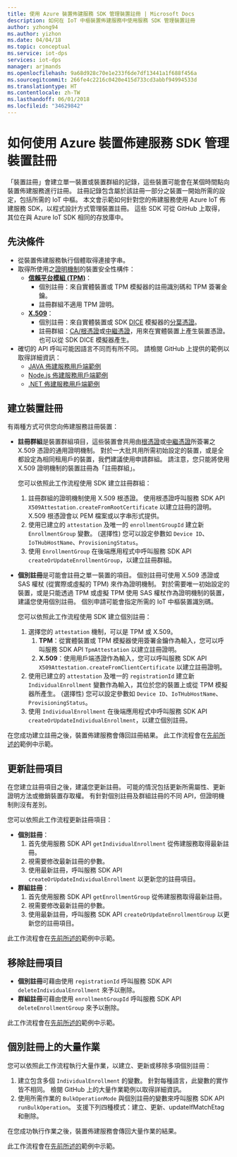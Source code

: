 ```yaml
---
title: 使用 Azure 裝置佈建服務 SDK 管理裝置註冊 | Microsoft Docs
description: 如何在 IoT 中樞裝置佈建服務中使用服務 SDK 管理裝置註冊
author: yzhong94
ms.author: yizhon
ms.date: 04/04/18
ms.topic: conceptual
ms.service: iot-dps
services: iot-dps
manager: arjmands
ms.openlocfilehash: 9a68d928c70e1e233f6de7df13441a1f688f456a
ms.sourcegitcommit: 266fe4c2216c0420e415d733cd3abbf94994533d
ms.translationtype: HT
ms.contentlocale: zh-TW
ms.lasthandoff: 06/01/2018
ms.locfileid: "34629842"
---
```

# <a name="how-to-manage-device-enrollments-with-azure-device-provisioning-service-sdks"></a>如何使用 Azure 裝置佈建服務 SDK 管理裝置註冊
「裝置註冊」會建立單一裝置或裝置群組的記錄，這些裝置可能會在某個時間點向裝置佈建服務進行註冊。 註冊記錄包含屬於該註冊一部分之裝置一開始所需的設定，包括所需的 IoT 中樞。 本文會示範如何針對您的佈建服務使用 Azure IoT 佈建服務 SDK，以程式設計方式管理裝置註冊。  這些 SDK 可從 GitHub 上取得，其位在與 Azure IoT SDK 相同的存放庫中。

## <a name="prerequisites"></a>先決條件
* 從裝置佈建服務執行個體取得連接字串。
* 取得所使用之[證明機制](concepts-security.md#attestation-mechanism)的裝置安全性構件：
    * [**信賴平台模組 (TPM)**](/azure/iot-dps/concepts-security#trusted-platform-module)：
        * 個別註冊：來自實體裝置或 TPM 模擬器的註冊識別碼和 TPM 簽署金鑰。
        * 註冊群組不適用 TPM 證明。
    * [**X.509**](/azure/iot-dps/concepts-security)：
        * 個別註冊：來自實體裝置或 SDK [DICE](https://azure.microsoft.com/blog/azure-iot-supports-new-security-hardware-to-strengthen-iot-security/) 模擬器的[分葉憑證](/azure/iot-dps/concepts-security#leaf-certificate)。
        * 註冊群組：[CA/根憑證](/azure/iot-dps/concepts-security#root-certificate)或[中繼憑證](/azure/iot-dps/concepts-security#intermediate-certificate)，用來在實體裝置上產生裝置憑證。  也可以從 SDK DICE 模擬器產生。
* 確切的 API 呼叫可能因語言不同而有所不同。 請檢閱 GitHub 上提供的範例以取得詳細資訊：
   * [JAVA 佈建服務用戶端範例](https://github.com/Azure/azure-iot-sdk-java/tree/master/provisioning/provisioning-samples)
   * [Node.js 佈建服務用戶端範例](https://github.com/Azure/azure-iot-sdk-node/tree/master/provisioning/service/samples)
   * [.NET 佈建服務用戶端範例](https://github.com/Azure/azure-iot-sdk-csharp/tree/master/provisioning/service/samples)

## <a name="create-a-device-enrollment"></a>建立裝置註冊
有兩種方式可供您向佈建服務註冊裝置：

* **註冊群組**是裝置群組項目，這些裝置會共用由[根憑證](https://docs.microsoft.com/azure/iot-dps/concepts-security#root-certificate)或[中繼憑證](https://docs.microsoft.com/azure/iot-dps/concepts-security#intermediate-certificate)所簽署之 X.509 憑證的通用證明機制。 對於一大批共用所需初始設定的裝置，或是全都設定為相同租用戶的裝置，我們建議使用申請群組。 請注意，您只能將使用 X.509 證明機制的裝置註冊為「註冊群組」。 

    您可以依照此工作流程使用 SDK 建立註冊群組：

    1. 註冊群組的證明機制使用 X.509 根憑證。  使用根憑證呼叫服務 SDK API ```X509Attestation.createFromRootCertificate``` 以建立註冊的證明。  X.509 根憑證會以 PEM 檔案或以字串形式提供。
    1. 使用已建立的 ```attestation``` 及唯一的 ```enrollmentGroupId``` 建立新 ```EnrollmentGroup``` 變數。  (選擇性) 您可以設定參數如 ```Device ID```、```IoTHubHostName```、```ProvisioningStatus```。
    2. 使用 ```EnrollmentGroup``` 在後端應用程式中呼叫服務 SDK API ```createOrUpdateEnrollmentGroup```，以建立註冊群組。

* **個別註冊**是可能會註冊之單一裝置的項目。 個別註冊可使用 X.509 憑證或 SAS 權杖 (從實際或虛擬的 TPM) 來作為證明機制。 對於需要唯一初始設定的裝置，或是只能透過 TPM 或虛擬 TPM 使用 SAS 權杖作為證明機制的裝置，建議您使用個別註冊。 個別申請可能會指定所需的 IoT 中樞裝置識別碼。

    您可以依照此工作流程使用 SDK 建立個別註冊：
    
    1. 選擇您的 ```attestation``` 機制，可以是 TPM 或 X.509。
        1. **TPM**：從實體裝置或 TPM 模擬器使用簽署金鑰作為輸入，您可以呼叫服務 SDK API ```TpmAttestation``` 以建立註冊證明。 
        2. **X.509**：使用用戶端憑證作為輸入，您可以呼叫服務 SDK API ```X509Attestation.createFromClientCertificate``` 以建立註冊證明。
    2. 使用已建立的 ```attestation``` 及唯一的 ```registrationId``` 建立新 ```IndividualEnrollment``` 變數作為輸入，其位於您的裝置上或從 TPM 模擬器所產生。  (選擇性) 您可以設定參數如 ```Device ID```、```IoTHubHostName```、```ProvisioningStatus```。
    3. 使用 ```IndividualEnrollment``` 在後端應用程式中呼叫服務 SDK API ```createOrUpdateIndividualEnrollment```，以建立個別註冊。

在您成功建立註冊之後，裝置佈建服務會傳回註冊結果。 此工作流程會在[先前所述的](#prerequisites)範例中示範。

## <a name="update-an-enrollment-entry"></a>更新註冊項目

在您建立註冊項目之後，建議您更新註冊。  可能的情況包括更新所需屬性、更新證明方法或撤銷裝置存取權。  有針對個別註冊及群組註冊的不同 API，但證明機制則沒有差別。

您可以依照此工作流程更新註冊項目：
* **個別註冊**：
    1. 首先使用服務 SDK API ```getIndividualEnrollment``` 從佈建服務取得最新註冊。
    2. 視需要修改最新註冊的參數。 
    3. 使用最新註冊，呼叫服務 SDK API ```createOrUpdateIndividualEnrollment``` 以更新您的註冊項目。
* **群組註冊**：
    1. 首先使用服務 SDK API ```getEnrollmentGroup``` 從佈建服務取得最新註冊。
    2. 視需要修改最新註冊的參數。
    3. 使用最新註冊，呼叫服務 SDK API ```createOrUpdateEnrollmentGroup``` 以更新您的註冊項目。

此工作流程會在[先前所述的](#prerequisites)範例中示範。

## <a name="remove-an-enrollment-entry"></a>移除註冊項目

* **個別註冊**可藉由使用 ```registrationId``` 呼叫服務 SDK API ```deleteIndividualEnrollment``` 來予以刪除。
* **群組註冊**可藉由使用 ```enrollmentGroupId``` 呼叫服務 SDK API ```deleteEnrollmentGroup``` 來予以刪除。

此工作流程會在[先前所述的](#prerequisites)範例中示範。

## <a name="bulk-operation-on-individual-enrollments"></a>個別註冊上的大量作業

您可以依照此工作流程執行大量作業，以建立、更新或移除多項個別註冊：

1. 建立包含多個 ```IndividualEnrollment``` 的變數。  針對每種語言，此變數的實作皆不相同。  檢閱 GitHub 上的大量作業範例以取得詳細資訊。
2. 使用所需作業的 ```BulkOperationMode``` 與個別註冊的變數來呼叫服務 SDK API ```runBulkOperation```。 支援下列四種模式：建立、更新、updateIfMatchEtag 和刪除。

在您成功執行作業之後，裝置佈建服務會傳回大量作業的結果。

此工作流程會在[先前所述的](#prerequisites)範例中示範。
